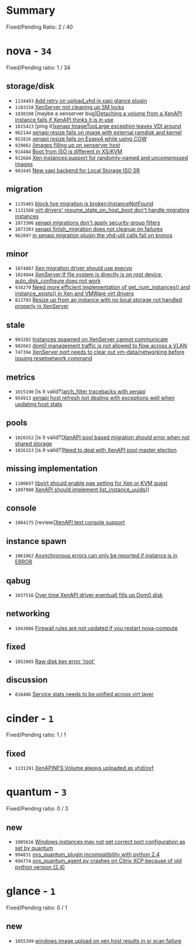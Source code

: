 # Summary

Fixed/Pending Ratio: 2 / 40

# nova  - `34`

Fixed/Pending ratio: 1 / 34

## storage/disk

 * `1134493` [Add retry on upload_vhd in xapi glance plugin](https://bugs.launchpad.net/nova/+bug/1134493)
 * `1103158` [XenServer not cleaning up SM locks](https://bugs.launchpad.net/nova/+bug/1103158)
 * `1030108` [maybe a xenserver bug][Detaching a volume from a XenAPI instance fails if XenAPI thinks it is in use](https://bugs.launchpad.net/nova/+bug/1030108)
 * `1015423` [ping it][xenapi ImageTooLarge exception leaves VDI around](https://bugs.launchpad.net/nova/+bug/1015423)
 * `962144` [xenapi resize fails on image with external ramdisk and kernel](https://bugs.launchpad.net/nova/+bug/962144)
 * `952816` [xenapi resize fails on Essex4 while using COW](https://bugs.launchpad.net/nova/+bug/952816)
 * `929062` [/images filling up on xenserver host](https://bugs.launchpad.net/nova/+bug/929062)
 * `914484` [Boot from ISO is different in XS/KVM](https://bugs.launchpad.net/nova/+bug/914484)
 * `912684` [Xen instances:support for randomly-named and uncompressed images](https://bugs.launchpad.net/nova/+bug/912684)
 * `903445` [New xapi backend for Local Storage ISO SR](https://bugs.launchpad.net/nova/+bug/903445)

## migration

 * `1135465` [block live migration is broken:InstanceNotFound](https://bugs.launchpad.net/nova/+bug/1135465)
 * `1131588` [virt drivers' resume_state_on_host_boot don't handle migrating instances](https://bugs.launchpad.net/nova/+bug/1131588)
 * `1073306` [xenapi migrations don't apply security group filters](https://bugs.launchpad.net/nova/+bug/1073306)
 * `1073303` [xenapi finish_migration does not cleanup on failures](https://bugs.launchpad.net/nova/+bug/1073303)
 * `962097` [in xenapi migration plugin the vhd-util calls fail on kronos](https://bugs.launchpad.net/nova/+bug/962097)

## minor

 * `1074087` [Xen migration driver should use execvp](https://bugs.launchpad.net/nova/+bug/1074087)
 * `1024944` [XenServer:If file system is directly is on root device, auto_disk_configure does not work](https://bugs.launchpad.net/nova/+bug/1024944)
 * `934279` [Need more efficient implementation of get_num_instances() and instance_exists() in Xen and VMWare virt drivers](https://bugs.launchpad.net/nova/+bug/934279)
 * `813793` [Resize up from an instance with no local storage not handled properly in XenServer](https://bugs.launchpad.net/nova/+bug/813793)

## stale

 * `903282` [Instances spawned on XenServer cannot communicate](https://bugs.launchpad.net/nova/+bug/903282)
 * `902663` [dom0 management traffic is not allowed to flow across a VLAN](https://bugs.launchpad.net/nova/+bug/902663)
 * `747394` [XenServer port needs to clear out vm-data/networking before issuing resetnetwork command](https://bugs.launchpad.net/nova/+bug/747394)

## metrics

 * `1015190` [is it valid?][arch_filter tracebacks with xenapi](https://bugs.launchpad.net/nova/+bug/1015190)
 * `954913` [xenapi host refresh not dealing with exceptions well when updating host stats](https://bugs.launchpad.net/nova/+bug/954913)

## pools

 * `1026552` [is it valid?][XenAPI pool based migration should error when not shared storage](https://bugs.launchpad.net/nova/+bug/1026552)
 * `1026153` [is it valid?][Need to deal with XenAPI pool master election](https://bugs.launchpad.net/nova/+bug/1026153)

## missing implementation

 * `1100697` [libvirt should enable pae setting for Xen or KVM guest](https://bugs.launchpad.net/nova/+bug/1100697)
 * `1097980` [XenAPI should implement list_instance_uuids()](https://bugs.launchpad.net/nova/+bug/1097980)

## console

 * `1004175` [review][XenAPI text console support](https://bugs.launchpad.net/nova/+bug/1004175)

## instance spawn

 * `1061062` [Asynchronous errors can only be reported if instance is in ERROR](https://bugs.launchpad.net/nova/+bug/1061062)

## qabug

 * `1037516` [Over time XenAPI driver eventuall fills up Dom0 disk](https://bugs.launchpad.net/nova/+bug/1037516)

## networking

 * `1043886` [Firewall rules are not updated if you restart nova-compute](https://bugs.launchpad.net/nova/+bug/1043886)

## fixed

 * `1052085` [Raw disk key error 'root'](https://bugs.launchpad.net/nova/+bug/1052085)

## discussion

 * `816406` [Service stats needs to be unified across virt layer](https://bugs.launchpad.net/nova/+bug/816406)

# cinder  - `1`

Fixed/Pending ratio: 1 / 1

## fixed

 * `1131291` [XenAPINFS:Volume always uploaded as vhd/ovf](https://bugs.launchpad.net/cinder/+bug/1131291)

# quantum  - `3`

Fixed/Pending ratio: 0 / 3

## new

 * `1005616` [Windows instances may not get correct port configuration as set by quantum](https://bugs.launchpad.net/quantum/+bug/1005616)
 * `994831` [ovs_quantum_plugin incompatibility with python 2.4](https://bugs.launchpad.net/quantum/+bug/994831)
 * `994774` [ovs_quantum_agent.py crashes on Citrix XCP because of old python version (2.4)](https://bugs.launchpad.net/quantum/+bug/994774)

# glance  - `1`

Fixed/Pending ratio: 0 / 1

## new

 * `1055399` [windows image upload on xen host results in sr scan failure](https://bugs.launchpad.net/glance/+bug/1055399)

